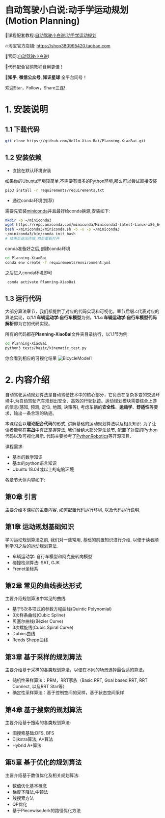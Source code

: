 # 自动驾驶小白说:动手学运动规划(Motion Planning)

🧙课程配套教程:[自动驾驶小白说:动手学运动规划](https://www.helloxiaobai.cn/article/bmp)

🔥淘宝官方店铺: https://shop380995420.taobao.com

🏰官网:[自动驾驶小白说](https://www.helloxiaobai.cn/)!

🌠代码配合官网教程食用更佳！   

🚀**知乎**, **微信公众号, 知识星球** 全平台同号！

欢迎Star，Follow，Share三连!

# 1. 安装说明
## 1.1 下载代码

```bash
git clone https://github.com/Hello-Xiao-Bai/Planning-XiaoBai.git
```

## 1.2 安装依赖

- 直接在默认环境安装

如果你的Ubuntu环境较简单,不需要有很多的Python环境,那么可以尝试直接安装

```bash
pip3 install -r requirements/requirements.txt
```

- 通过conda环境(推荐)

需要先安装[miniconda](https://docs.anaconda.com/miniconda/)并且最好给conda换源,安装如下:

```bash
mkdir -p ~/miniconda3
wget https://repo.anaconda.com/miniconda/Miniconda3-latest-Linux-x86_64.sh -O ~/miniconda3/miniconda.sh
bash ~/miniconda3/miniconda.sh -b -u -p ~/miniconda3
~/miniconda3/bin/conda init bash
# 结束后退出终端,然后重新打开
```

conda准备好之后,创建conda环境

```bash
cd Planning-XiaoBai
conda env create -f requirements/environment.yml
```

之后进入conda环境即可

```bash
 conda activate Planning-XiaoBai
```

## 1.3 运行代码

大部分算法章节，我们都提供了对应的代码实现和可视化。章节后缀.c代表对应的算法实现，以**1.1 车辆运动学:自行车模型**为例，**1.1.c 车辆运动学:自行车模型代码解析**即为它的代码实现。

所有的代码都在**Planning-XiaoBai**文件夹目录执行，以1.1节为例:

```bash
cd Planning-XiaoBai
python3 tests/basic/kinematic_test.py
```

你会看到相应的可视化结果
![BicycleModel1](https://github.com/user-attachments/assets/b2d8ef95-6c78-4f9a-9418-f33647dc7512)


# 2. 内容介绍
自动驾驶运动规划算法是自动驾驶技术中的核心部分，它负责在复杂多变的交通环境中,为自动驾驶汽车规划出安全、高效的行驶轨迹。运动规划模块需要综合上游的信息(感知, 预测, 定位, 地图, 决策等), 考虑车辆的**安全性**、**运动学**、**舒适性**等要求，输出一条合理的轨迹。

本课程会以**理论配合代码**的形式, 讲解基础的运动规划算法以及相关知识. 为了让读者能够在**实战**中真正掌握算法, 我们给绝大部分算法章节, 配置了对应的Python代码以及可视化展示. 代码主要参考了[PythonRobotics](https://github.com/AtsushiSakai/PythonRobotics)等开源项目.

课程需求:

- 基本的数学知识
- 基本的python语言知识
- Ubuntu 18.04或以上的电脑环境

各章节大体内容如下:

## 第0章 引言

主要介绍本课程的主要内容, 如何配置代码运行环境, 以及代码运行说明.

## 第1章 运动规划基础知识

学习运动规划算法之前, 我们对一些常用, 基础的前置知识进行介绍,  以便于读者顺利学习之后的运动规划算法.

- 车辆运动学: 自行车模型和阿克曼转向模型
- 碰撞检测算法: SAT, GJK
- Frenet坐标系

## 第2章 常见的曲线表达形式

主要介绍规划算法中常见的曲线:

- 基于5次多项式的参数方程曲线(Quintic Polynomial)
- 3次样条曲线(Cubic Spline)
- 贝塞尔曲线(Bézier Curve)
- 3次螺旋线(Cubic Spiral Curve)
- Dubins曲线
- Reeds Shepp曲线

## 第3章 基于采样的规划算法

主要介绍基于采样的各类规划算法，以便在不同的场景选择最合适的算法。

- 随机性采样算法：PRM，RRT家族（Basic RRT, Goal based RRT, RRT Connect, 以及RRT Star等）
- 确定性采样算法：基于控制空间的采样，基于状态空间采样

## 第4章 基于搜索的规划算法
主要介绍基于搜索的各类规划算法:

- 图搜索基础:DFS, BFS
- Dijkstra算法, A*算法
- Hybrid A*算法
## 第5章 基于优化的规划算法
主要介绍基于数值优化及相关规划算法:

- 数值优化基本概念
- 梯度下降法,牛顿法
- 线搜索方法
- QP优化
- 基于PiecewiseJerk的路径优化方法
